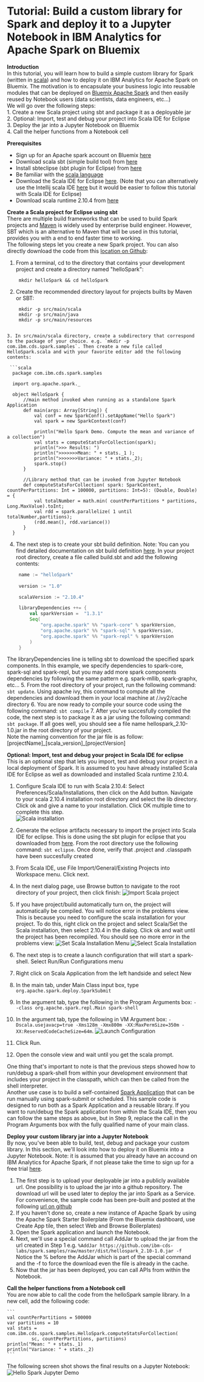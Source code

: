 # Tutorial: Build a custom library for Spark and deploy it to a Jupyter Notebook in IBM Analytics for Apache Spark on Bluemix

**Introduction**  
In this tutorial, you will learn how to build a simple custom library for Spark (written in [scala](http://scala-lang.org/)) and how to deploy it on IBM Analytics for Apache Spark on Bluemix. The motivation is to encapsulate your business logic into reusable modules that can be deployed on [Bluemix Apache Spark](https://console.ng.bluemix.net/catalog/apache-spark-starter/) and then easily reused by Notebook users (data scientists, data engineers, etc...)  
We will go over the following steps:  
	1. Create a new Scala project using sbt and package it as a deployable jar  
	2. Optional: Import, test and debug your project into Scala IDE for Eclipse  
	3. Deploy the jar into a Jupyter Notebook on Bluemix  
	4. Call the helper functions from a Notebook cell  

**Prerequisites**  
* Sign up for an Apache spark account on Bluemix [here](https://console.ng.bluemix.net/catalog/apache-spark-starter/)  
* Download scala sbt (simple build tool) from [here](http://www.scala-sbt.org/download.html)  
* Install sbteclipse (sbt plugin for Eclipse) from [here](https://github.com/typesafehub/sbteclipse/wiki/Installing-sbteclipse)   
* Be familiar with the [scala language](http://scala-lang.org/)  
* Download the Scala IDE for Eclipse [here](http://scala-ide.org/download/current.html). (Note that you can alternatively use the Intellij scala IDE [here](https://www.jetbrains.com/idea/features/scala.html) but it would be easier to follow this tutorial with Scala IDE for Eclipse)   
* Download scala runtime 2.10.4 from [here](http://www.scala-lang.org/download/2.10.4.html)

**Create a Scala project for Eclipse using sbt**  
There are multiple build frameworks that can be used to build Spark projects and [Maven](https://maven.apache.org/) is widely used by enterprise build engineer. However, SBT which is an alternative to Maven that will be used in this tutorial, provides you with a end to end faster time to working.  
The following steps let you create a new Spark project. You can also directly download the code from this [location on Github](https://github.com/ibm-cds-labs/spark.samples): 
 
1. From a terminal, cd to the directory that contains your development project and create a directory named "helloSpark":  
 
   ```  
	mkdir helloSpark && cd helloSpark
   ```  	 

2. Create the recommended directory layout for projects builts by Maven or SBT:  

   ```  
	mkdir -p src/main/scala
	mkdir -p src/main/java
	mkdir -p src/main/resources
  ```  

3. In src/main/scala directory, create a subdirectory that correspond to the package of your choice. e.g. `mkdir -p com.ibm.cds.spark.samples`. Then create a new file called HelloSpark.scala and with your favorite editor add the following contents:  

   ```scala
	package com.ibm.cds.spark.samples

	import org.apache.spark._

	object HelloSpark {
	  	//main method invoked when running as a standalone Spark Application
  		def main(args: Array[String]) {
    		val conf = new SparkConf().setAppName("Hello Spark")
    		val spark = new SparkContext(conf)

    		println("Hello Spark Demo. Compute the mean and variance of a collection")
    		val stats = computeStatsForCollection(spark);
    		println(">>> Results: ")
    		println(">>>>>>>Mean: " + stats._1 );
    		println(">>>>>>>Variance: " + stats._2);
    		spark.stop()
  		}
  
  		//Library method that can be invoked from Jupyter Notebook
  		def computeStatsForCollection( spark: SparkContext, countPerPartitions: Int = 100000, partitions: Int=5): (Double, Double) = {    
    		val totalNumber = math.min( countPerPartitions * partitions, Long.MaxValue).toInt;
    		val rdd = spark.parallelize( 1 until totalNumber,partitions);
    		(rdd.mean(), rdd.variance())
  		}
	}
   ```

4. The next step is to create your sbt build definition. Note: You can you find detailed documentation on sbt build definition [here](http://www.scala-sbt.org/0.12.4/docs/Getting-Started/Hello.html). In your project root directory, create a file called build.sbt and add the following contents:  
   
   ```scala
	name := "helloSpark"
	
	version := "1.0"

	scalaVersion := "2.10.4"

	libraryDependencies ++= {
  		val sparkVersion =  "1.3.1"
	  	Seq(
	    	"org.apache.spark" %% "spark-core" % sparkVersion,
	    	"org.apache.spark" %% "spark-sql" % sparkVersion,
	    	"org.apache.spark" %% "spark-repl" % sparkVersion 
	  	)
	}
   ```  
The libraryDependencies line is telling sbt to download the specified spark components. In this example, we specify dependencies to spark-core, spark-sql and spark-repl, but you may add more spark components dependencies by following the same pattern e.g. spark-mllib, spark-graphx, etc... 
5. From the root directory of your project, run the following command: `sbt update`. Using apache ivy, this command to compute all the dependencies and download them in your local machine at <home>/.ivy2/cache directory
6. You are now ready to compile your source code using the following command: `sbt compile`
7. After you've succesfully compiled the code, the next step is to package it as a jar using the following command: `sbt package`. If all goes well, you should see a file name hellospark_2.10-1.0.jar in the root directory of your project.  
Note the naming convention for the jar file is as follow: \[projectName\]\_\[scala_version\]\_\[projectVersion\]

**Optional: Import, test and debug your project in Scala IDE for eclipse**  
This is an optional step that lets you import, test and debug your project in a local deployment of Spark. It is assumed to you have already installed Scala IDE for Eclipse as well as downloaded and installed Scala runtime 2.10.4.  

1. Configure Scala IDE to run with Scala 2.10.4: Select Preferences/Scala/Installations, then click on the Add button. Navigate to your scala 2.10.4 installation root directory and select the lib directory. Click ok and give a name to your installation. Click OK multiple time to complete this step.  
	![Scala installation](https://developer.ibm.com/clouddataservices/wp-content/uploads/sites/47/2015/09/Spark-tutorial-Configure-Scala-2.10.4-installation.png)  
	
2. Generate the eclipse artifacts necessary to import the project into Scala IDE for eclipse. This is done using the sbt plugin for eclipse that you downloaded from [here](https://github.com/typesafehub/sbteclipse/wiki/Installing-sbteclipse). From the root directory use the following command: `sbt eclipse`. Once done, verify that .project and .classpath have been succesfully created  

3. From Scala IDE, use File Import/General/Existing Projects into Workspace menu. Click next.  

4. In the next dialog page, use Browse button to navigate to the root directory of your project, then click finish: ![Import Scala project](http://developer.ibm.com/clouddataservices/wp-content/uploads/sites/47/2015/09/Spark-tutorial-Import-Scala-Project-1024x560.png)  

5. If you have project/build automatically turn on, the project will automatically be compiled. You will notice error in the problems view. This is because you need to configure the scala installation for your project. To do this, right click on the project and select Scala/Set the Scala installation, then select 2.10.4 in the dialog. Click ok and wait until the project has been recompiled. You should see no more error in the problems view: ![Set Scala Installation Menu](http://developer.ibm.com/clouddataservices/wp-content/uploads/sites/47/2015/09/Spark-tutorial-set-Scala-Intallation-1-1024x997.png)  ![Select Scala Installation](http://developer.ibm.com/clouddataservices/wp-content/uploads/sites/47/2015/09/Spark-tutorial-set-Scala-installation-2.png)

6. The next step is to create a launch configuration that will start a spark-shell. Select Run/Run Configurations menu  

7. Right click on Scala Application from the left handside and select New  
8. In the main tab, under Main Class input box, type `org.apache.spark.deploy.SparkSubmit`  
9. In the argument tab, type the following in the Program Arguments box: `--class org.apache.spark.repl.Main spark-shell`  
10. In the argument tab, type the following in VM Argument box: `-Dscala.usejavacp=true
-Xms128m -Xmx800m -XX:MaxPermSize=350m -XX:ReservedCodeCacheSize=64m`.  ![Launch Configuration](http://developer.ibm.com/clouddataservices/wp-content/uploads/sites/47/2015/09/Spark-tutorial-Launch-configuration-1024x677.png)
11. Click Run.  
12. Open the console view and wait until you get the scala prompt.


One thing that's important to note is that the previous steps showed how to run/debug a spark-shell from within your development environment that includes your project in the classpath, which can then be called from the shell interpreter.  
Another use case is to build a self-contained [Spark Application](http://spark.apache.org/docs/latest/quick-start.html#self-contained-applications) that can be run manually using spark-submit or scheduled. This sample code is designed to run both as a Spark Application and a reusable library. If you want to run/debug the Spark application from within the Scala IDE, then you can follow the same steps as above, but in Step 9, replace the call in the Program Arguments box with the fully qualified name of your main class.  

**Deploy your custom library jar into a Jupyter Notebook**  
By now, you've been able to build, test, debug and package your custom library. In this section, we'll look into how to deploy it on Bluemix into a Jupyter Notebook.
Note: it is assumed that you already have an accound on IBM Analytics for Apache Spark, if not please take the time to sign up for a free trial [here](https://console.ng.bluemix.net/catalog/apache-spark-starter).  

1. The first step is to upload your deployable jar into a publicly available url. One possibility is to upload the jar into a github repository. The download url will be used later to deploy the jar into Spark as a Service. For convenience, the sample code has been pre-built and posted at the following [url on github](https://github.com/ibm-cds-labs/spark.samples/raw/master/dist/hellospark_2.10-1.0.jar)
2. If you haven't done so, create a new instance of Apache Spark by using the Apache Spark Starter Boilerplate (From the Bluemix dashboard, use Create App tile, then select Web and Browse Boilerplates)  
3. Open the Spark application and launch the Notebook.  
4. Next, we'll use a special command call AddJar to upload the jar from the url created in Step 1 e.g. `%AddJar https://github.com/ibm-cds-labs/spark.samples/raw/master/dist/hellospark_2.10-1.0.jar -f`   
Notice the % before the AddJar which is part of the special command and the -f to force the download even the file is already in the cache.  
5. Now that the jar has been deployed, you can call APIs from within the Notebook.

**Call the helper functions from a Notebook cell**  
You are now able to call the code from the helloSpark sample library. In a new cell, add the following code:  

	```  
	val countPerPartitions = 500000
	var partitions = 10
	val stats = com.ibm.cds.spark.samples.HelloSpark.computeStatsForCollection(
   			 sc, countPerPartitions, partitions)
	println("Mean: " + stats._1)
	println("Variance: " + stats._2)
	```  

The following screen shot shows the final results on a Jupyter Notebook: ![Hello Spark Jupyter Demo](http://developer.ibm.com/clouddataservices/wp-content/uploads/sites/47/2015/09/Spark-Tutorial-HelloSpark-Jupyter-1024x509.png)


